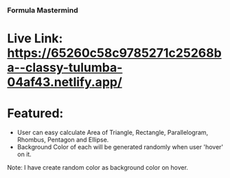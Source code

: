 ### Formula Mastermind

# Live Link: https://65260c58c9785271c25268ba--classy-tulumba-04af43.netlify.app/

# Featured:
* User can easy calculate Area of Triangle, Rectangle, Parallelogram, Rhombus, Pentagon and Ellipse.
* Background Color of each will be generated randomly when user 'hover' on it.

Note: I have create random color as background color on hover.
